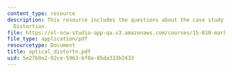 ```yaml
---
content_type: resource
description: This resource includes the questions about the case study of Optical
  Distortion.
file: https://ol-ocw-studio-app-qa.s3.amazonaws.com/courses/15-810-marketing-management-fall-2004/5e27b9a292ce5963bf0a85da333b2433_optical_distortn.pdf
file_type: application/pdf
resourcetype: Document
title: optical_distortn.pdf
uid: 5e27b9a2-92ce-5963-bf0a-85da333b2433
---
```

